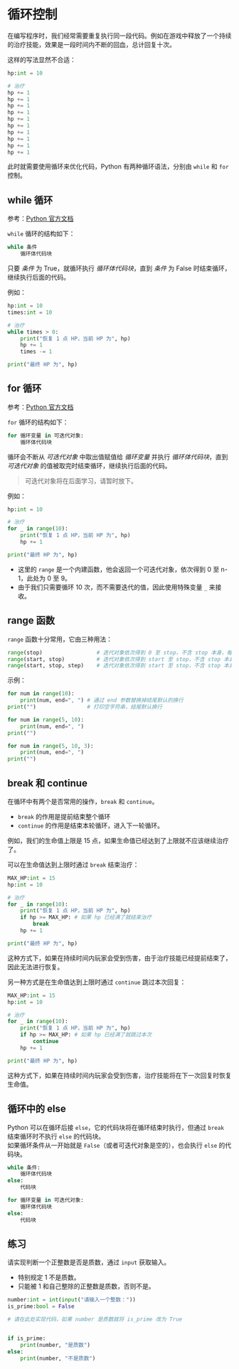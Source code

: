 # 循环控制

在编写程序时，我们经常需要重复执行同一段代码。例如在游戏中释放了一个持续的治疗技能，效果是一段时间内不断的回血，总计回复十次。


这样的写法显然不合适：  

```python
hp:int = 10

# 治疗
hp += 1
hp += 1
hp += 1
hp += 1
hp += 1
hp += 1
hp += 1
hp += 1
hp += 1
hp += 1
```

此时就需要使用循环来优化代码，Python 有两种循环语法，分别由 `while` 和 `for` 控制。

## while 循环

参考：[Python 官方文档](https://docs.python.org/3/reference/compound_stmts.html#the-while-statement)

`while` 循环的结构如下：  

```python
while 条件
    循环体代码块
```

只要 *条件* 为 True，就循环执行 *循环体代码块*，直到 *条件* 为 False 时结束循环，继续执行后面的代码。

例如：  

```python shift
hp:int = 10
times:int = 10

# 治疗
while times > 0:
    print("恢复 1 点 HP，当前 HP 为", hp)
    hp += 1
    times -= 1

print("最终 HP 为", hp)
```

## for 循环

参考：[Python 官方文档](https://docs.python.org/3/reference/compound_stmts.html#the-for-statement)

`for` 循环的结构如下：  

```python
for 循环变量 in 可迭代对象:
    循环体代码块
```

循环会不断从 *可迭代对象* 中取出值赋值给 *循环变量* 并执行 *循环体代码块*，直到 *可迭代对象* 的值被取完时结束循环，继续执行后面的代码。

> 可迭代对象将在后面学习，请暂时放下。

例如：  

```python shift
hp:int = 10

# 治疗
for _ in range(10):
    print("恢复 1 点 HP，当前 HP 为", hp)
    hp += 1

print("最终 HP 为", hp)
```

* 这里的 `range` 是一个内建函数，他会返回一个可迭代对象，依次得到 0 至 n-1，此处为 0 至 9。
* 由于我们只需要循环 10 次，而不需要迭代的值，因此使用特殊变量 `_` 来接收。

## range 函数

`range` 函数十分常用，它由三种用法：

```python
range(stop)                 # 迭代对象依次得到 0 至 stop，不含 stop 本身，每次递增 1
range(start, stop)          # 迭代对象依次得到 start 至 stop，不含 stop 本身，每次递增 1
range(start, stop, step)    # 迭代对象依次得到 start 至 stop，不含 stop 本身，每次递增 step
```

示例：  

```python shift
for num in range(10):
    print(num, end=", ") # 通过 end 参数替换掉结尾默认的换行
print("")                # 打印空字符串，结尾默认换行

for num in range(5, 10):
    print(num, end=", ")
print("")

for num in range(5, 10, 3):
    print(num, end=", ")
print("")
```

## break 和 continue

在循环中有两个是否常用的操作，`break` 和 `continue`。  
* `break` 的作用是提前结束整个循环
* `continue` 的作用是结束本轮循环，进入下一轮循环。

例如，我们的生命值上限是 15 点，如果生命值已经达到了上限就不应该继续治疗了。  

可以在生命值达到上限时通过 `break` 结束治疗：  

```python shift
MAX_HP:int = 15
hp:int = 10

# 治疗
for _ in range(10):
    print("恢复 1 点 HP，当前 HP 为", hp)
    if hp >= MAX_HP: # 如果 hp 已经满了就结束治疗
        break
    hp += 1

print("最终 HP 为", hp)
```

这种方式下，如果在持续时间内玩家会受到伤害，由于治疗技能已经提前结束了，因此无法进行恢复。

另一种方式是在生命值达到上限时通过 `continue` 跳过本次回复：  

```python shift
MAX_HP:int = 15
hp:int = 10

# 治疗
for _ in range(10):
    print("恢复 1 点 HP，当前 HP 为", hp)
    if hp >= MAX_HP: # 如果 hp 已经满了就跳过本次
        continue
    hp += 1

print("最终 HP 为", hp)
```

这种方式下，如果在持续时间内玩家会受到伤害，治疗技能将在下一次回复时恢复生命值。

## 循环中的 else

Python 可以在循环后接 `else`，它的代码块将在循环结束时执行，但通过 `break` 结束循环时不执行 `else` 的代码块。  
如果循环条件从一开始就是 `False`（或者可迭代对象是空的），也会执行 `else` 的代码块。

```python
while 条件:
    循环体代码块
else:
    代码块
```

```python
for 循环变量 in 可迭代对象:
    循环体代码块
else:
    代码块
```

## 练习

请实现判断一个正整数是否是质数，通过 `input` 获取输入。

* 特别规定 1 不是质数。
* 只能被 1 和自己整除的正整数是质数，否则不是。

```python shift 2389
number:int = int(input("请输入一个整数："))
is_prime:bool = False

# 请在此处实现代码，如果 number 是质数就将 is_prime 改为 True


if is_prime:
    print(number, "是质数")
else:
    print(number, "不是质数")
```